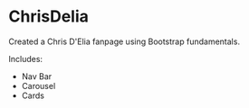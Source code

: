 # ChrisDelia

Created a Chris D'Elia fanpage using Bootstrap fundamentals.

Includes:
- Nav Bar
- Carousel
- Cards
